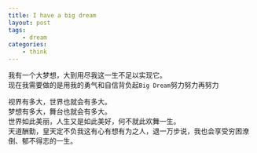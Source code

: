 ```yaml
---
title: I have a big dream
layout: post
tags:
    - dream
categories:
    - think
---
```


我有一个大梦想，大到用尽我这一生不足以实现它。   
现在我需要做的是用我的勇气和自信背负起`Big Dream`努力努力再努力   

视界有多大，世界也就会有多大。   
梦想有多大，舞台也就会有多大。   
世界如此美丽，人生又是如此美好，何不就此欢舞一生。   
天道酬勤，皇天定不负我这有心有想有为之人，退一万步说，我也会享受穷困潦倒、郁不得志的一生。
